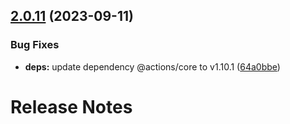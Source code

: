 ## [2.0.11](https://github.com/cpcloud/flake-dep-info-action/compare/v2.0.10...v2.0.11) (2023-09-11)


### Bug Fixes

* **deps:** update dependency @actions/core to v1.10.1 ([64a0bbe](https://github.com/cpcloud/flake-dep-info-action/commit/64a0bbeb8aa5a23c0ad5e183c861aef3ed084b8b))

# Release Notes
